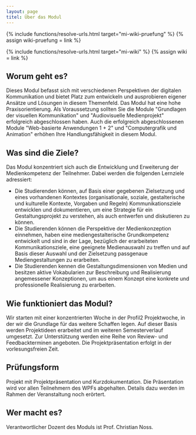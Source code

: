 ```yaml
---
layout: page
titel: Über das Modul
---
```


{% include functions/resolve-urls.html target="mi-wiki-pruefung" %}
{% assign wiki-pruefung = link %}

{% include functions/resolve-urls.html target="mi-wiki" %}
{% assign wiki = link %}

## Worum geht es?

Dieses Modul befasst sich mit verschiedenen Perspektiven der digitalen Kommunikation und bietet Platz zum entwickeln und ausprobieren eigener Ansätze und Lösungen in diesem Themenfeld. Das Modul hat eine hohe Praxisorientierung. Als Voraussetzung sollten Sie die Module "Grundlagen der visuellen Kommunikation" und "Audiovisuelle Medienprojekt" erfolgreich abgeschlossen haben. Auch die erfolgreich abgeschlossenen Module "Web-basierte Anwendungen 1 + 2" und "Computergrafik und Animation" erhöhen Ihre Handlungsfähigkeit in diesem Modul.

## Was sind die Ziele?

Das Modul konzentriert sich auch die Entwicklung und Erweiterung der Medienkompetenz der Teilnehmer. Dabei werden die folgenden Lernziele adressiert:

- Die Studierenden können, auf Basis einer gegebenen Zielsetzung und eines vorhandenen Kontextes (organisationale, soziale, gestalterische und kulturelle Kontexte, Vorgaben und Regeln) Kommunikationsziele entwicklen und dokumentieren, um eine Strategie für ein Gestaltungsprojekt zu verstehen, als auch entwerfen und diskutieren zu können.
- Die Studierenden können die Perspektive der Medienkonzeption einnehmen, haben eine mediengestalterische Grundkompetenz entwickelt und sind in der Lage, bezüglich der erarbeiteten Kommunikationsziele, eine geeignete Medienauswahl zu treffen und auf Basis dieser Auswahl und der Zielsetzung passgenaue Mediengestaltungen zu erarbeiten.
- Die Studierenden kennen die Gestaltungsdimensionen von Medien und besitzen aktive Vokabularien zur Beschreibung und Realisierung angemessener Konzeptionen, um aus einem Konzept eine konkrete und professionelle Realisierung zu erarbeiten.

## Wie funktioniert das Modul?

Wir starten mit einer konzentrierten Woche in der Profil2 Projektwoche, in der wir die Grundlage für das weitere Schaffen legen. Auf dieser Basis werden Projektideen erarbeitet und im weiteren Semesterverlauf umgesetzt. Zur Unterstützung werden eine Reihe von Review- und Feedbackterminen angeboten. Die Projektpräsentation erfolgt in der vorlesungsfreien Zeit.

## Prüfungsform
Projekt mit Projektpräsentation und Kurzdokumentation. Die Präsentation wird vor allen Teilnehmern des WPFs abgehalten. Details dazu werden im Rahmen der Veranstaltung noch erörtert.

## Wer macht es?

Verantwortlicher Dozent des Moduls ist Prof. Christian Noss.<br><br><br><br><br>